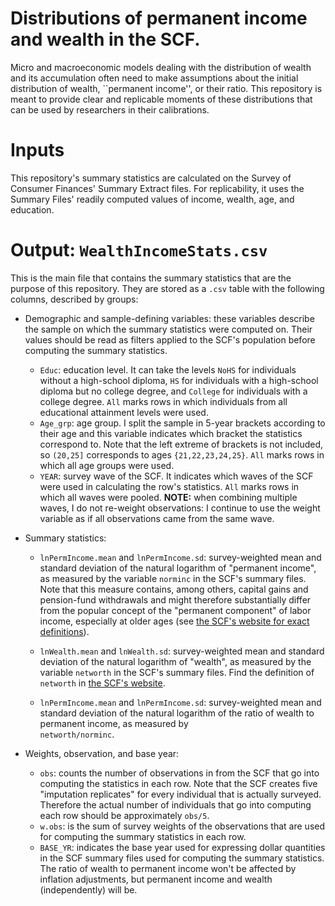 # Distributions of permanent income and wealth in the SCF.

Micro and macroeconomic models dealing with the distribution of wealth and its accumulation often need to make assumptions about the initial distribution of wealth, ``permanent income'', or their ratio.
This repository is meant to provide clear and replicable moments of these distributions that can be used by researchers in their calibrations.

# Inputs

This repository's summary statistics are calculated on the Survey of Consumer Finances' Summary Extract files. For replicability, it uses the Summary Files' readily computed
values of income, wealth, age, and education.

# Output: `WealthIncomeStats.csv`

This is the main file that contains the summary statistics that are the purpose of this repository. They are stored as a `.csv` table with the following columns, described by groups:
- Demographic and sample-defining variables: these variables describe the sample on which the summary statistics were computed on. Their values should be read as filters applied
  to the SCF's population before computing the summary statistics.
  - `Educ`: education level. It can take the levels `NoHS` for individuals without a high-school diploma, `HS` for individuals with a high-school diploma but no college degree, and
    `College` for individuals with a college degree. `All` marks rows in which individuals from all educational attainment levels were used.
  - `Age_grp`: age group. I split the sample in 5-year brackets according to their age and this variable indicates which bracket the statistics correspond to. Note that the left
     extreme of brackets is not included, so `(20,25]` corresponds to ages `{21,22,23,24,25}`. `All` marks rows in which all age groups were used.
  - `YEAR`: survey wave of the SCF. It indicates which waves of the SCF were used in calculating the row's statistics. `All` marks rows in which all waves were pooled. **NOTE:**
     when combining multiple waves,  I do not re-weight observations: I continue to use the weight variable as if all observations came from the same wave.
     
 - Summary statistics:
    - `lnPermIncome.mean` and `lnPermIncome.sd`: survey-weighted mean and standard deviation of the natural logarithm of "permanent income", as measured by the variable `norminc`
      in the SCF's summary files. Note that this measure contains, among others, capital gains and pension-fund withdrawals and might therefore substantially differ from the
      popular concept of the "permanent component" of labor income, especially at older ages
      (see [the SCF's website for exact definitions](https://www.federalreserve.gov/econres/scfindex.htm)).
      
    - `lnWealth.mean` and `lnWealth.sd`: survey-weighted mean and standard deviation of the natural logarithm of "wealth", as measured by the variable `networth` in the SCF's
       summary files. Find the definition of `networth` in [the SCF's website](https://www.federalreserve.gov/econres/scfindex.htm).
       
    - `lnPermIncome.mean` and `lnPermIncome.sd`: survey-weighted mean and standard deviation of the natural logarithm of the ratio of wealth to permanent income, as measured by           
      `networth/norminc`.
      
 - Weights, observation, and base year:
    - `obs`: counts the number of observations in from the SCF that go into computing the statistics in each row. Note that the SCF creates five "imputation replicates" for
      every individual that is actually surveyed. Therefore the actual number of individuals that go into computing each row should be approximately `obs/5`.
    - `w.obs`: is the sum of survey weights of the observations that are used for computing the summary statistics in each row.
    - `BASE_YR`: indicates the base year used for expressing dollar quantities in the SCF summary files used for computing the summary statistics. The ratio of wealth to permanent
      income won't be affected by inflation adjustments, but permanent income and wealth (independently) will be.
